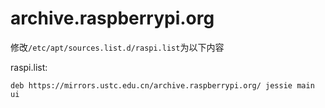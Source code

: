 ---
---

# archive.raspberrypi.org

修改`/etc/apt/sources.list.d/raspi.list`为以下内容

raspi.list:

    deb https://mirrors.ustc.edu.cn/archive.raspberrypi.org/ jessie main ui
